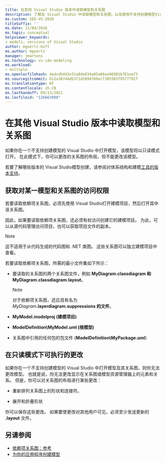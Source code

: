 ```yaml
---
title: 在其他 Visual Studio 版本中读取模型和关系图
description: 了解在 Visual Studio 中读取模型和关系图，以及使用不支持创建模型Visual Studio版本的只读行为。
ms.custom: SEO-VS-2020
titleSuffix: ''
ms.date: 11/04/2016
ms.topic: conceptual
helpviewer_keywords:
- models, versions of Visual Studio
author: mgoertz-msft
ms.author: mgoertz
manager: jmartens
ms.technology: vs-ide-modeling
ms.workload:
- multiple
ms.openlocfilehash: 4adcdb442e31a0de834a05a06ea96981b761ea73
ms.sourcegitcommit: b12a38744db371d2894769ecf305585f9577792f
ms.translationtype: HT
ms.contentlocale: zh-CN
ms.lasthandoff: 09/13/2021
ms.locfileid: "126663908"
---
```

# <a name="read-models-and-diagrams-in-other-visual-studio-editions"></a>在其他 Visual Studio 版本中读取模型和关系图

如果你在一个不支持创建模型的 Visual Studio 中打开模型，该模型将以只读模式打开。 在此模式下，你可以更改的关系图的布局，但不能更改该模型。

若要了解哪些版本的 Visual Studio模型创建，请参阅对体系结构和建模[工具的版本支持](../modeling/analyze-and-model-your-architecture.md#VersionSupport)。

## <a name="obtaining-access-to-a-model-and-diagrams"></a>获取对某一模型和关系图的访问权限

若要读取依赖项关系图，必须先使用 Visual Studio打开建模项目，然后打开其中该关系图。

因此，如果要读取依赖项关系图，还必须有权访问创建它的建模项目。 为此，可以从源代码管理访问项目，也可以获取项目文件的副本。

> [!NOTE]
> 这不适用于从代码生成的代码图和 .NET 类图。 这些关系图可以独立建模项目中查看。

若要读取依赖项关系图，所需的最小文件集如下所示：

- 要读取的关系图的两个关系图文件，例如 **MyDiagram.classdiagram 和 MyDiagram.classdiagram.layout**。

    > [!NOTE]
    > 对于依赖项关系图，还应具有名为 _MyDiagram_**.layerdiagram.suppressions 的文件**。

- **MyModel.modelproj (建模项目)**

- **ModelDefinition\MyModel.uml (根模型)**

- 关系图中引用的任何包的包文件 (**ModelDefinition\MyPackage.uml**) 

## <a name="changes-that-you-can-make-in-read-only-mode"></a>在只读模式下可执行的更改

如果你在一个不支持创建模型的 Visual Studio 中打开模型及其关系图，则你无法更改模型。 也就是说，你无法更改显示在关系图或模型资源管理器上的元素和关系。 但是，你可以对关系图的布局进行某些更改：

- 重新排列关系图上的形状和连接符。

- 展开和折叠形状

你可以保存这些更改。 如果要使更改对其他用户可见，必须至少发送更新的 **.layout** 文件。

## <a name="see-also"></a>另请参阅

- [依赖项关系图：参考](../modeling/layer-diagrams-reference.md)
- [为你的应用程序创建模型](../modeling/create-models-for-your-app.md)
